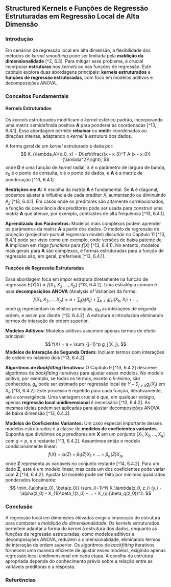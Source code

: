 ## Structured Kernels e Funções de Regressão Estruturadas em Regressão Local de Alta Dimensão

### Introdução
Em cenários de regressão local em alta dimensão, a flexibilidade dos métodos de *kernel smoothing* pode ser limitada pela **maldição da dimensionalidade** [^2, 6.3]. Para mitigar esse problema, é crucial incorporar **estruturas** nos *kernels* ou nas funções de regressão. Este capítulo explora duas abordagens principais: **kernels estruturados** e **funções de regressão estruturadas**, com foco em modelos aditivos e decomposições ANOVA.

### Conceitos Fundamentais

#### Kernels Estruturados
Os *kernels* estruturados modificam o *kernel* esférico padrão, incorporando uma matriz semidefinida positiva **A** para ponderar as coordenadas [^13, 6.4.1]. Essa abordagem permite **rebaixar** ou **omitir** coordenadas ou direções inteiras, adaptando o *kernel* à estrutura dos dados.

A forma geral de um *kernel* estruturado é dada por:
$$
K_{\lambda,A}(x_0, x) = D\left(\frac{(x - x_0)^T A (x - x_0)}{\lambda^2}\right),
$$
onde **D** é uma função de *kernel* radial, $\lambda$ é o parâmetro de largura de banda, $x_0$ é o ponto de consulta, $x$ é o ponto de dados, e **A** é a matriz de ponderação [^13, 6.4.1].

**Restrições em A:** A escolha da matriz **A** é fundamental. Se **A** é diagonal, podemos ajustar a influência de cada preditor $X_i$ aumentando ou diminuindo $A_{jj}$ [^13, 6.4.1]. Em casos onde os preditores são altamente correlacionados, a função de covariância dos preditores pode ser usada para construir uma matriz **A** que atenue, por exemplo, contrastes de alta frequência [^13, 6.4.1].

**Aprendizado dos Parâmetros:** Modelos mais complexos podem aprender os parâmetros da matriz **A** a partir dos dados. O modelo de regressão de projeção (projection-pursuit regression model) discutido no Capítulo 11 [^13, 6.4.1] pode ser visto como um exemplo, onde versões de baixa patente de **A** implicam em *ridge functions* para $f(X)$ [^13, 6.4.1]. No entanto, modelos mais gerais para **A** são complexos, e formas estruturadas para a função de regressão são, em geral, preferíveis [^13, 6.4.1].

#### Funções de Regressão Estruturadas
Essa abordagem foca em impor estrutura diretamente na função de regressão $E(Y|X) = f(X_1, X_2, ..., X_p)$ [^13, 6.4.2]. Uma estratégia comum é usar **decomposições ANOVA** (Analysis of Variance) da forma:
$$
f(X_1, X_2, ..., X_p) = a + \sum_j g_j(X_j) + \sum_{k<l} g_{kl}(X_k, X_l) + ...,
$$
onde $g_j$ representam os efeitos principais, $g_{kl}$ as interações de segunda ordem, e assim por diante [^13, 6.4.2]. A estrutura é introduzida eliminando termos de interação de ordem superior.

**Modelos Aditivos:** Modelos aditivos assumem apenas termos de efeito principal:
$$
f(X) = a + \sum_{j=1}^p g_j(X_j).
$$
**Modelos de Interação de Segunda Ordem:**  Incluem termos com interações de ordem no máximo dois [^13, 6.4.2].

**Algoritmos de *Backfitting* Iterativos:** O Capítulo 9 [^13, 6.4.2] descreve algoritmos de *backfitting* iterativos para ajustar esses modelos. No modelo aditivo, por exemplo, se todos os termos, exceto o *k*-ésimo, são conhecidos, $g_k$ pode ser estimado por regressão local de $Y - \sum_{j \neq k} g_j(X_j)$ em $X_k$ [^13, 6.4.2]. Este processo é repetido para cada função, iterativamente, até a convergência. Uma vantagem crucial é que, em qualquer estágio, apenas **regressão local unidimensional** é necessária [^13, 6.4.2]. As mesmas ideias podem ser aplicadas para ajustar decomposições ANOVA de baixa dimensão [^13, 6.4.2].

**Modelos de Coeficientes Variantes:** Um caso especial importante desses modelos estruturados é a classe de **modelos de coeficientes variantes**. Suponha que dividimos os *p* preditores em **X** em um conjunto $(X_1, X_2, ..., X_q)$ com $q < p$, e o restante [^13, 6.4.2]. Assumimos então o modelo condicionalmente linear:
$$
f(X) = \alpha(Z) + \beta_1(Z)X_1 + ... + \beta_q(Z)X_q,
$$
onde **Z** representa as variáveis no conjunto restante [^14, 6.4.2]. Para um dado **Z**, este é um modelo linear, mas cada um dos coeficientes pode variar com **Z** [^14, 6.4.2]. Ajustar tal modelo pode ser feito por mínimos quadrados ponderados localmente:
$$
\min_{\alpha(z_0), \beta(z_0)} \sum_{i=1}^N K_\lambda(z_0, z_i) (y_i - \alpha(z_0) - X_{1i}\beta_1(z_0) - ... - X_{qi}\beta_q(z_0))^2.
$$

### Conclusão
A regressão local em dimensões elevadas exige a imposição de estrutura para combater a *maldição da dimensionalidade*. Os *kernels* estruturados permitem adaptar a forma do *kernel* à estrutura dos dados, enquanto as funções de regressão estruturadas, como modelos aditivos e decomposições ANOVA, reduzem a dimensionalidade, eliminando termos de interação de ordem superior. Os algoritmos de *backfitting* iterativos fornecem uma maneira eficiente de ajustar esses modelos, exigindo apenas regressão local unidimensional em cada etapa. A escolha da estrutura apropriada depende do conhecimento prévio sobre a relação entre as variáveis preditoras e a resposta.

### Referências
[^2]: Introdução ao capítulo, mencionando a maldição da dimensionalidade.
[^13]: Seção 6.4, introduzindo modelos de regressão estruturados.
[^14]: Seção 6.4.2, descrevendo Modelos de Coeficientes Variantes.

<!-- END -->